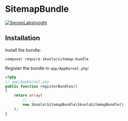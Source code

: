 # SitemapBundle
[![SensioLabsInsight](https://insight.sensiolabs.com/projects/e8e5c5e8-8536-4632-8528-796d99ed54fd/mini.png)](https://insight.sensiolabs.com/projects/e8e5c5e8-8536-4632-8528-796d99ed54fd)

Installation
------------

Install the bundle:

    composer require skuola/sitemap-bundle

Register the bundle in `app/AppKernel.php`:

``` php
<?php
// app/AppKernel.php
public function registerBundles()
{
    return array(
        // ...
        new Skuola\SitemapBundle\SkuolaSitemapBundle()
    );
}
```
